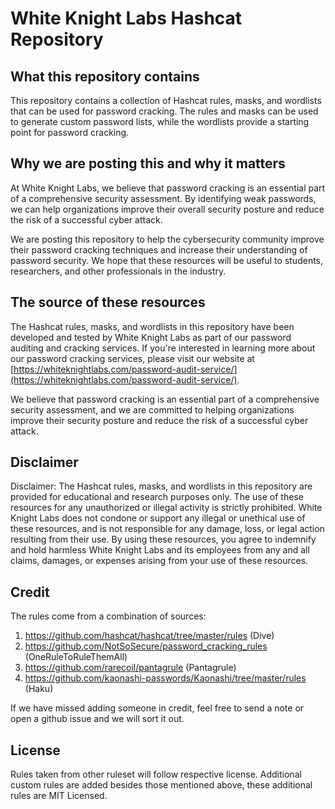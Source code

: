 # White Knight Labs Hashcat Repository

## What this repository contains

This repository contains a collection of Hashcat rules, masks, and wordlists that can be used for password cracking. The rules and masks can be used to generate custom password lists, while the wordlists provide a starting point for password cracking.

## Why we are posting this and why it matters

At White Knight Labs, we believe that password cracking is an essential part of a comprehensive security assessment. By identifying weak passwords, we can help organizations improve their overall security posture and reduce the risk of a successful cyber attack.

We are posting this repository to help the cybersecurity community improve their password cracking techniques and increase their understanding of password security. We hope that these resources will be useful to students, researchers, and other professionals in the industry.

## The source of these resources

The Hashcat rules, masks, and wordlists in this repository have been developed and tested by White Knight Labs as part of our password auditing and cracking services. If you're interested in learning more about our password cracking services, please visit our website at [https://whiteknightlabs.com/password-audit-service/](https://whiteknightlabs.com/password-audit-service/).

We believe that password cracking is an essential part of a comprehensive security assessment, and we are committed to helping organizations improve their security posture and reduce the risk of a successful cyber attack.

## Disclaimer

Disclaimer: The Hashcat rules, masks, and wordlists in this repository are provided for educational and research purposes only. The use of these resources for any unauthorized or illegal activity is strictly prohibited. White Knight Labs does not condone or support any illegal or unethical use of these resources, and is not responsible for any damage, loss, or legal action resulting from their use. By using these resources, you agree to indemnify and hold harmless White Knight Labs and its employees from any and all claims, damages, or expenses arising from your use of these resources.

## Credit
The rules come from a combination of sources:

1. https://github.com/hashcat/hashcat/tree/master/rules (Dive)
2. https://github.com/NotSoSecure/password_cracking_rules (OneRuleToRuleThemAll)
3. https://github.com/rarecoil/pantagrule (Pantagrule)
4. https://github.com/kaonashi-passwords/Kaonashi/tree/master/rules (Haku)

If we have missed adding someone in credit, feel free to send a note or open a github issue and we will sort it out.

## License
Rules taken from other ruleset will follow respective license.
Additional custom rules are added besides those mentioned above, these additional rules are MIT Licensed.
